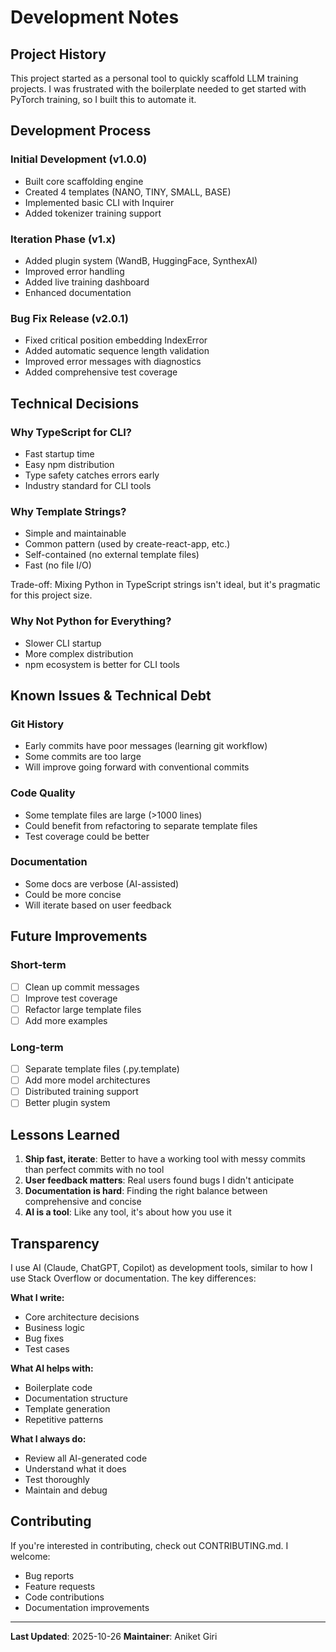 # Development Notes

## Project History

This project started as a personal tool to quickly scaffold LLM training projects. I was frustrated with the boilerplate needed to get started with PyTorch training, so I built this to automate it.

## Development Process

### Initial Development (v1.0.0)
- Built core scaffolding engine
- Created 4 templates (NANO, TINY, SMALL, BASE)
- Implemented basic CLI with Inquirer
- Added tokenizer training support

### Iteration Phase (v1.x)
- Added plugin system (WandB, HuggingFace, SynthexAI)
- Improved error handling
- Added live training dashboard
- Enhanced documentation

### Bug Fix Release (v2.0.1)
- Fixed critical position embedding IndexError
- Added automatic sequence length validation
- Improved error messages with diagnostics
- Added comprehensive test coverage

## Technical Decisions

### Why TypeScript for CLI?
- Fast startup time
- Easy npm distribution
- Type safety catches errors early
- Industry standard for CLI tools

### Why Template Strings?
- Simple and maintainable
- Common pattern (used by create-react-app, etc.)
- Self-contained (no external template files)
- Fast (no file I/O)

Trade-off: Mixing Python in TypeScript strings isn't ideal, but it's pragmatic for this project size.

### Why Not Python for Everything?
- Slower CLI startup
- More complex distribution
- npm ecosystem is better for CLI tools

## Known Issues & Technical Debt

### Git History
- Early commits have poor messages (learning git workflow)
- Some commits are too large
- Will improve going forward with conventional commits

### Code Quality
- Some template files are large (>1000 lines)
- Could benefit from refactoring to separate template files
- Test coverage could be better

### Documentation
- Some docs are verbose (AI-assisted)
- Could be more concise
- Will iterate based on user feedback

## Future Improvements

### Short-term
- [ ] Clean up commit messages
- [ ] Improve test coverage
- [ ] Refactor large template files
- [ ] Add more examples

### Long-term
- [ ] Separate template files (.py.template)
- [ ] Add more model architectures
- [ ] Distributed training support
- [ ] Better plugin system

## Lessons Learned

1. **Ship fast, iterate**: Better to have a working tool with messy commits than perfect commits with no tool
2. **User feedback matters**: Real users found bugs I didn't anticipate
3. **Documentation is hard**: Finding the right balance between comprehensive and concise
4. **AI is a tool**: Like any tool, it's about how you use it

## Transparency

I use AI (Claude, ChatGPT, Copilot) as development tools, similar to how I use Stack Overflow or documentation. The key differences:

**What I write:**
- Core architecture decisions
- Business logic
- Bug fixes
- Test cases

**What AI helps with:**
- Boilerplate code
- Documentation structure
- Template generation
- Repetitive patterns

**What I always do:**
- Review all AI-generated code
- Understand what it does
- Test thoroughly
- Maintain and debug

## Contributing

If you're interested in contributing, check out CONTRIBUTING.md. I welcome:
- Bug reports
- Feature requests
- Code contributions
- Documentation improvements

---

**Last Updated**: 2025-10-26
**Maintainer**: Aniket Giri
